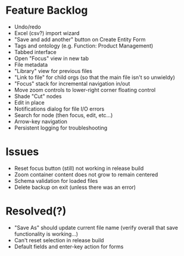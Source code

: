 # Feature Backlog

* Undo/redo
* Excel (csv?) import wizard
* "Save and add another" button on Create Entity Form
* Tags and ontology (e.g. Function: Product Management)
* Tabbed interface
* Open "Focus" view in new tab
* File metadata
* "Library" view for previous files
* "Link to file" for child orgs (so that the main file isn't so unwieldy)
* "Focus" stack for incremental navigation in/out
* Move zoom controls to lower-right corner floating control
* Shade "Cut" nodes
* Edit in place
* Notifications dialog for file I/O errors
* Search for node (then focus, edit, etc...)
* Arrow-key navigation
* Persistent logging for troubleshooting

# Issues

* Reset focus button (still) not working in release build
* Zoom container content does not grow to remain centered
* Schema validation for loaded files
* Delete backup on exit (unless there was an error)

# Resolved(?)

* "Save As" should update current file name (verify overall that save functionality is working...)
* Can't reset selection in release build
* Default fields and enter-key action for forms
